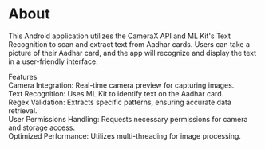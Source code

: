 <h1><b>About</b></h1>
This Android application utilizes the CameraX API and ML Kit's Text Recognition to scan and extract text from Aadhar cards. Users can take a picture of their Aadhar card, and the app will recognize and display the text in a user-friendly interface.


Features</br>
Camera Integration: Real-time camera preview for capturing images.</br>
Text Recognition: Uses ML Kit to identify text on the Aadhar card.</br>
Regex Validation: Extracts specific patterns, ensuring accurate data retrieval.</br>
User Permissions Handling: Requests necessary permissions for camera and storage access.</br>
Optimized Performance: Utilizes multi-threading for image processing.</br>
